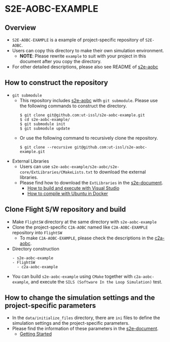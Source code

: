 # S2E-AOBC-EXAMPLE

## Overview

- `S2E-AOBC-EXAMPLE` is a example of project-specific repository of `S2E-AOBC`.
- Users can copy this directory to make their own simulation environment.
  - **NOTE**: Please rewrite `example` to suit with your project in this document after you copy the directory.
- For other detailed descriptions, please also see README of [s2e-aobc](https://github.com/ut-issl/s2e-aobc)

## How to construct the repository

- `git submodule`
  - This repository includes [s2e-aobc](https://github.com/ut-issl/s2e-aobc) with `git submodule`. Please use the following commands to construct the directory.
    ```
    $ git clone git@github.com:ut-issl/s2e-aobc-example.git
    $ cd s2e-aobc-example/
    $ git submodule init
    $ git submodule update
    ```
  - Or use the following command to recursively clone the repository.
    ```
    $ git clone --recursive git@github.com:ut-issl/s2e-aobc-example.git
    ```
- External Libraries
  - Users can use `s2e-aobc-example/s2e-aobc/s2e-core/ExtLibraries/CMakeLists.txt` to download the external libraries.
  - Please find how to download the `ExtLibraries` in the [s2e-document](https://github.com/ut-issl/s2e-documents).
    - [How to build and execute with Visual Studio](https://github.com/ut-issl/s2e-documents/blob/develop/General/HowToCompileWithVisualStudio.md)
    - [How to compile with Ubuntu in Docker](https://github.com/ut-issl/s2e-documents/blob/develop/General/HowToCompileWithUbuntuInDocker.md)

## Clone Flight S/W repository and build

- Make `FlightSW` directory at the same directory with `s2e-aobc-example`
- Clone the project-specific `C2A-AOBC` named like `C2A-AOBC-EXAMPLE` repository into `FlightSW`
  - To make `C2A-AOBC-EXAMPLE`, please check the descriptions in the [c2a-aobc](https://github.com/ut-issl/c2a-aobc).
- Directory construction
  ```
  - s2e-aobc-example
  - FlightSW
    - c2a-aobc-example
  ```
- You can build `s2e-aobc-example` using `CMake` together with `c2a-aobc-example`, and execute the `SILS (Software In the Loop Simulation)` test.


## How to change the simulation settings and the project-specific parameters

- In the `data/initialize_files` directory, there are `ini` files to define the simulation settings and the project-specific parameters.
- Please find the information of these parameters in the [s2e-document](https://github.com/ut-issl/s2e-documents).
  - [Getting Started](https://github.com/ut-issl/s2e-documents/blob/develop/Tutorials/GettingStarted.md)
